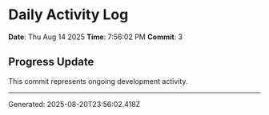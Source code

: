# Daily Activity Log

**Date**: Thu Aug 14 2025
**Time**: 7:56:02 PM
**Commit**: 3

## Progress Update

This commit represents ongoing development activity.

---
Generated: 2025-08-20T23:56:02.418Z
